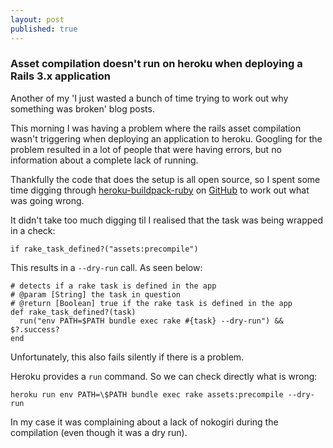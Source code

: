 ```yaml
---
layout: post
published: true
---
```


### Asset compilation doesn't run on heroku when deploying a Rails 3.x application

Another of my 'I just wasted a bunch of time trying to work out why something was broken' blog posts.
<!--more-->
This morning I was having a problem where the rails asset compilation wasn't triggering when deploying an application to heroku. Googling for the problem resulted in a lot of people that were having errors, but no information about a complete lack of running.

Thankfully the code that does the setup is all open source, so I spent some time digging through [heroku-buildpack-ruby](https://github.com/heroku/heroku-buildpack-ruby) on [GitHub](http://github.com) to work out what was going wrong.

It didn't take too much digging til I realised that the task was being wrapped in a check:

    if rake_task_defined?("assets:precompile")

This results in a `--dry-run` call. As seen below:

    # detects if a rake task is defined in the app
    # @param [String] the task in question
    # @return [Boolean] true if the rake task is defined in the app
    def rake_task_defined?(task)
      run("env PATH=$PATH bundle exec rake #{task} --dry-run") && $?.success?
    end

Unfortunately, this also fails silently if there is a problem.

Heroku provides a `run` command. So we can check directly what is wrong:


    heroku run env PATH=\$PATH bundle exec rake assets:precompile --dry-run


In my case it was complaining about a lack of nokogiri during the compilation (even though it was a dry run).
